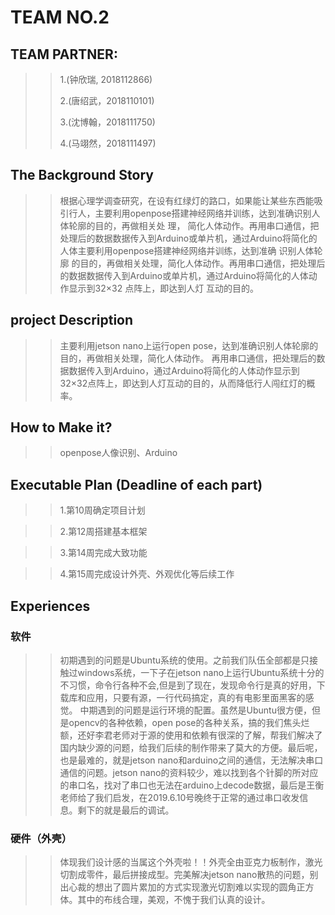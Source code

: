 # TEAM NO.2

## **TEAM PARTNER:**
>>
>>1.(钟欣瑞, 2018112866)
>>
>>2.(唐绍武，2018110101)
>>
>>3.(沈博翰，2018111750)
>>
>>4.(马翊然，2018111497)

## **The Background Story**

>>根据心理学调查研究，在设有红绿灯的路口，如果能让某些东西能吸引行人，主要利用openpose搭建神经网络并训练，达到准确识别人体轮廓的目的，再做相关处
理，  简化人体动作。再用串口通信，把处理后的数据数据传入到Arduino或单片机，通过Arduino将简化的人体主要利用openpose搭建神经网络并训练，达到准确
识别人体轮廓  的目的，再做相关处理，简化人体动作。再用串口通信，把处理后的数据数据传入到Arduino或单片机，通过Arduino将简化的人体动作显示到32×32
点阵上，即达到人灯  互动的目的。
## **project Description**

>>主要利用jetson nano上运行open pose，达到准确识别人体轮廓的目的，再做相关处理，简化人体动作。
再用串口通信，把处理后的数据数据传入到Arduino，通过Arduino将简化的人体动作显示到32×32点阵上，即达到人灯互动的目的，从而降低行人闯红灯的概率。

## **How to Make it?**

>>openpose人像识别、Arduino

## **Executable Plan (Deadline of each part)**
	
>>1.第10周确定项目计划
	
>>2.第12周搭建基本框架
	
>>3.第14周完成大致功能
	
>>4.第15周完成设计外壳、外观优化等后续工作
## **Experiences**
### 软件
>>初期遇到的问题是Ubuntu系统的使用。之前我们队伍全部都是只接触过windows系统，一下子在jetson nano上运行Ubuntu系统十分的不习惯，命令行各种不会,但是到了现在，发现命令行是真的好用，下载库和应用，只要有源，一行代码搞定，真的有电影里面黑客的感觉。  中期遇到的问题是运行环境的配置。虽然是Ubuntu很方便，但是opencv的各种依赖，open pose的各种关系，搞的我们焦头烂额，还好李君老师对于源的使用和依赖有很深的了解，帮我们解决了国内缺少源的问题，给我们后续的制作带来了莫大的方便。最后呢，也是最难的，就是jetson nano和arduino之间的通信，无法解决串口通信的问题。jetson nano的资料较少，难以找到各个针脚的所对应的串口名，找对了串口也无法在arduino上decode数据，最后是王衡老师给了我们启发，在2019.6.10号晚终于正常的通过串口收发信息。剩下的就是最后的调试。
### 硬件（外壳）
>>体现我们设计感的当属这个外壳啦！！外壳全由亚克力板制作，激光切割成零件，最后拼接成型。完美解决jetson nano散热的问题，别出心裁的想出了圆片累加的方式实现激光切割难以实现的圆角正方体。其中的布线合理，美观，不愧于我们认真的设计。
